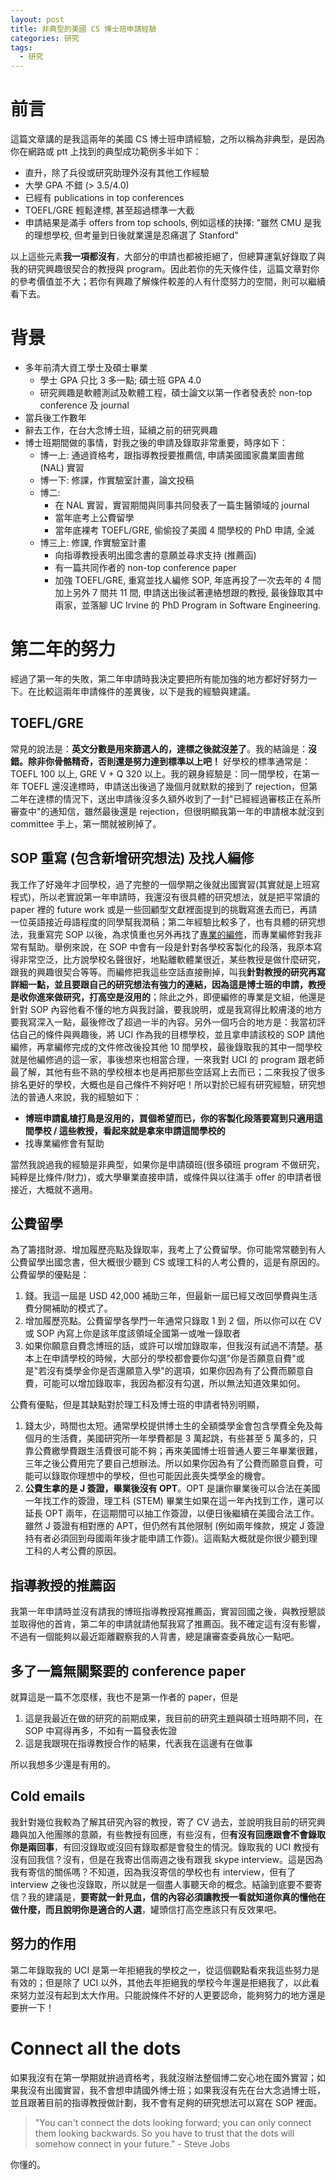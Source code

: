 ```yaml
---
layout: post
title: 非典型的美國 CS 博士班申請經驗
categories: 研究
tags:
  - 研究
---
```


# 前言

這篇文章講的是我這兩年的美國 CS 博士班申請經驗，之所以稱為非典型，是因為你在網路或 ptt 上找到的典型成功範例多半如下：

* 直升，除了兵役或研究助理外沒有其他工作經驗
* 大學 GPA 不錯 (> 3.5/4.0)
* 已經有 publications in top conferences
* TOEFL/GRE 輕鬆達標, 甚至超過標準一大截
* 申請結果是滿手 offers from top schools, 例如這樣的抉擇: "雖然 CMU 是我的理想學校, 但考量到日後就業還是忍痛選了 Stanford"

以上這些元素**我一項都沒有**，大部分的申請也都被拒絕了，但總算運氣好錄取了與我的研究興趣很契合的教授與 program。因此若你的先天條件佳，這篇文章對你的參考價值並不大；若你有興趣了解條件較差的人有什麼努力的空間，則可以繼續看下去。

# 背景

* 多年前清大資工學士及碩士畢業
  * 學士 GPA 只比 3 多一點; 碩士班 GPA 4.0
  * 研究興趣是軟體測試及軟體工程，碩士論文以第一作者發表於 non-top conference 及 journal
* 當兵後工作數年
* 辭去工作，在台大念博士班，延續之前的研究興趣
* 博士班期間做的事情，對我之後的申請及錄取非常重要，時序如下：
  * 博一上: 通過資格考，跟指導教授要推薦信, 申請美國國家農業圖書館 (NAL) 實習
  * 博一下: 修課，作實驗室計畫，論文投稿
  * 博二: 
    * 在 NAL 實習，實習期間與同事共同發表了一篇生醫領域的 journal
    * 當年底考上公費留學
    * 當年底裸考 TOEFL/GRE, 偷偷投了美國 4 間學校的 PhD 申請, 全滅
  * 博三上: 修課, 作實驗室計畫 
      * 向指導教授表明出國念書的意願並尋求支持 (推薦函) 
      * 有一篇共同作者的 non-top conference paper
      * 加強 TOEFL/GRE, 重寫並找人編修 SOP, 年底再投了一次去年的 4 間加上另外 7 間共 11 間, 申請送出後試著連絡想跟的教授, 最後錄取其中兩家，並落腳 UC Irvine 的 PhD Program in Software Engineering.

# 第二年的努力

經過了第一年的失敗，第二年申請時我決定要把所有能加強的地方都好好努力一下。在比較這兩年申請條件的差異後，以下是我的經驗與建議。

## TOEFL/GRE

常見的說法是：**英文分數是用來篩選人的，達標之後就沒差了**。我的結論是：**沒錯。除非你骨骼精奇，否則還是努力達到標準以上吧！** 好學校的標準通常是：TOEFL 100 以上, GRE V + Q 320 以上。我的親身經驗是：同一間學校，在第一年 TOEFL 還沒達標時，申請送出後過了幾個月就默默的接到了 rejection，但第二年在達標的情況下，送出申請後沒多久額外收到了一封"已經經過審核正在系所審查中"的通知信，雖然最後還是 rejection，但很明顯我第一年的申請根本就沒到 committee 手上，第一關就被刷掉了。

## SOP 重寫 (包含新增研究想法) 及找人編修

我工作了好幾年才回學校，過了完整的一個學期之後就出國實習(其實就是上班寫程式)，所以老實說第一年申請時，我還沒有很具體的研究想法，就是把平常讀的 paper 裡的 future work 或是一些回顧型文獻裡面提到的挑戰寫進去而已，再請一位英語接近母語程度的同學幫我潤稿；第二年經驗比較多了，也有具體的研究想法，我重寫完 SOP 以後，為求慎重也另外再找了[專業的編修](http://aboaenglishstudio.blogspot.tw/)，而專業編修對我非常有幫助。舉例來說，在 SOP 中會有一段是針對各學校客製化的段落，我原本寫得非常空泛，比方說學校名聲很好，地點離軟體業很近，某些教授是做什麼研究，跟我的興趣很契合等等。而編修把我這些空話直接刪掉，叫我**針對教授的研究再寫詳細一點，並且要跟自己的研究想法有強力的連結，因為這是博士班的申請，教授是收你進來做研究，打高空是沒用的**；除此之外，即便編修的專業是文組，他還是針對 SOP 內容他看不懂的地方與我討論，要我說明，或是我寫得比較膚淺的地方要我寫深入一點，最後修改了超過一半的內容。另外一個巧合的地方是：我當初評估自己的條件與興趣後，將 UCI 作為我的目標學校，並且拿申請該校的 SOP 請他編修，再拿編修完成的文件修改後投其他 10 間學校，最後錄取我的其中一間學校就是他編修過的這一家，事後想來也相當合理，一來我對 UCI 的 program 跟老師最了解，其他有些不熟的學校根本也是再把那些空話寫上去而已；二來我投了很多排名更好的學校，大概也是自己條件不夠好吧！所以對於已經有研究經驗，研究想法的普通人來說，我的經驗如下：

* **博班申請亂槍打鳥是沒用的，買個希望而已，你的客製化段落要寫到只適用這間學校 / 這些教授，看起來就是拿來申請這間學校的**
* 找專業編修會有幫助

當然我說過我的經驗是非典型，如果你是申請碩班(很多碩班 program 不做研究，純粹是比條件/財力)，或大學畢業直接申請，或條件與以往滿手 offer 的申請者很接近，大概就不適用。

## 公費留學

為了籌措財源、增加履歷亮點及錄取率，我考上了公費留學。你可能常常聽到有人公費留學出國念書，但大概很少聽到 CS 或理工科的人考公費的，這是有原因的。公費留學的優點是：

1. 錢。我這一屆是 USD 42,000 補助三年，但最新一屆已經又改回學費與生活費分開補助的模式了。
2. 增加履歷亮點。公費留學各學門一年通常只錄取 1 到 2 個，所以你可以在 CV 或 SOP 內寫上你是該年度該領域全國第一或唯一錄取者
3. 如果你願意自費念博班的話，或許可以增加錄取率，但我沒有試過不清楚。基本上在申請學校的時候，大部分的學校都會要你勾選"你是否願意自費"或是"若沒有獎學金你是否還願意入學"的選項，如果你因為有了公費而願意自費，可能可以增加錄取率，我因為都沒有勾選，所以無法知道效果如何。

公費有優點，但是其缺點對於理工科及博士班的申請者特別明顯，

1. 錢太少，時間也太短。通常學校提供博士生的全額獎學金會包含學費全免及每個月的生活費，美國研究所一年學費都是 3 萬起跳，有些甚至 5 萬多的，只靠公費繳學費跟生活費很可能不夠；再來美國博士班普通人要三年畢業很難，三年之後公費用完了要自己想辦法。所以如果你因為有了公費而願意自費，可能可以錄取你理想中的學校，但也可能因此喪失獎學金的機會。
2. **公費生拿的是 J 簽證，畢業後沒有 OPT**。OPT 是讓你畢業後可以合法在美國一年找工作的簽證，理工科 (STEM) 畢業生如果在這一年內找到工作，還可以延長 OPT 兩年，在這期間可以抽工作簽證，以便日後繼續在美國合法工作。雖然 J 簽證有相對應的 APT，但仍然有其他限制 (例如兩年條款，規定 J 簽證持有者必須回到母國兩年後才能申請工作簽)。這兩點大概就是你很少聽到理工科的人考公費的原因。

## 指導教授的推薦函

我第一年申請時並沒有請我的博班指導教授寫推薦函，實習回國之後，與教授懇談並取得他的首肯，第二年的申請就請他幫我寫了推薦函。我不確定這有沒有影響，不過有一個能夠以最近距離觀察我的人背書，總是讓審查委員放心一點吧。


## 多了一篇無關緊要的 conference paper

就算這是一篇不怎麼樣，我也不是第一作者的 paper，但是

1. 這是我最近在做的研究的前期成果，我目前的研究主題與碩士班時期不同，在 SOP 中寫得再多，不如有一篇發表佐證
2. 這是我跟現在指導教授合作的結果，代表我在這邊有在做事

所以我想多少還是有用的。

## Cold emails

我針對幾位我較為了解其研究內容的教授，寄了 CV 過去，並說明我目前的研究興趣與加入他團隊的意願，有些教授有回應，有些沒有，但**有沒有回應跟會不會錄取你是兩回事**，有回沒錄取或沒回有錄取都是會發生的情況。錄取我的 UCI 教授有沒有回我信？沒有，但是在我寄出信兩週之後有跟我 skype interview。這是因為我有寄信的關係嗎？不知道，因為我沒寄信的學校也有 interview，但有了 interview 之後也沒錄取，所以就是一個盡人事聽天命的概念。結論到底要不要寄信？我的建議是，**要寄就一針見血，信的內容必須讓教授一看就知道你真的懂他在做什麼，而且說明你是適合的人選**，罐頭信打高空應該只有反效果吧。

## 努力的作用

第二年錄取我的 UCI 是第一年拒絕我的學校之一，從這個觀點看來我這些努力是有效的；但是除了 UCI 以外，其他去年拒絕我的學校今年還是拒絕我了，以此看來努力並沒有起到太大作用。只能說條件不好的人更要認命，能夠努力的地方還是要拚一下！

# Connect all the dots

如果我沒有在第一學期就拚過資格考，我就沒辦法整個博二安心地在國外實習；如果我沒有出國實習，我不會想申請國外博士班；如果我沒有先在台大念過博士班，並且跟著目前的指導教授做計劃，我不會有足夠的研究想法可以寫在 SOP 裡面。

> "You can't connect the dots looking forward; you can only connect them looking backwards. So you have to trust that the dots will somehow connect in your future." - Steve Jobs

你懂的。